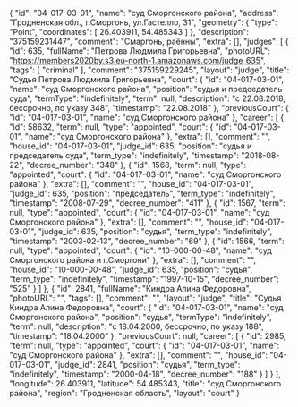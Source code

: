 {
    "id": "04-017-03-01",
    "name": "суд Сморгонского района",
    "address": "Гродненская обл., г.Сморгонь, ул.Гастелло, 31",
    "geometry": {
        "type": "Point",
        "coordinates": [
            26.403911,
            54.485343
        ]
    },
    "description": "375159231447",
    "comment": "Смаргонь, раённы",
    "extra": [],
    "judges": [
        {
            "id": 635,
            "fullName": "Петрова Людмила Григорьевна",
            "photoURL": "https://members2020by.s3.eu-north-1.amazonaws.com/judge_635",
            "tags": [
                "criminal"
            ],
            "comment": "375159229245",
            "layout": "judge",
            "title": "Судья Петрова Людмила Григорьевна",
            "court": {
                "id": "04-017-03-01",
                "name": "суд Сморгонского района",
                "position": "судья и председатель суда",
                "termType": "indefinitely",
                "term": null,
                "description": "c 22.08.2018, бессрочно, по указу 348",
                "timestamp": "22.08.2018"
            },
            "previousCourt": {
                "id": "04-017-03-01",
                "name": "суд Сморгонского района"
            },
            "career": [
                {
                    "id": 58632,
                    "term": null,
                    "type": "appointed",
                    "court": {
                        "id": "04-017-03-01",
                        "name": "суд Сморгонского района"
                    },
                    "extra": [],
                    "comment": "",
                    "house_id": "04-017-03-01",
                    "judge_id": 635,
                    "position": "судья и председатель суда",
                    "term_type": "indefinitely",
                    "timestamp": "2018-08-22",
                    "decree_number": "348"
                },
                {
                    "id": 1568,
                    "term": null,
                    "type": "appointed",
                    "court": {
                        "id": "04-017-03-01",
                        "name": "суд Сморгонского района"
                    },
                    "extra": [],
                    "comment": "",
                    "house_id": "04-017-03-01",
                    "judge_id": 635,
                    "position": "председатель",
                    "term_type": "indefinitely",
                    "timestamp": "2008-07-29",
                    "decree_number": "411"
                },
                {
                    "id": 1567,
                    "term": null,
                    "type": "appointed",
                    "court": {
                        "id": "04-017-03-01",
                        "name": "суд Сморгонского района"
                    },
                    "extra": [],
                    "comment": "",
                    "house_id": "04-017-03-01",
                    "judge_id": 635,
                    "position": "судья",
                    "term_type": "indefinitely",
                    "timestamp": "2003-02-13",
                    "decree_number": "69"
                },
                {
                    "id": 1566,
                    "term": null,
                    "type": "appointed",
                    "court": {
                        "id": "10-000-00-48",
                        "name": "суд Сморгонского района и г.Сморгони"
                    },
                    "extra": [],
                    "comment": "",
                    "house_id": "10-000-00-48",
                    "judge_id": 635,
                    "position": "судья",
                    "term_type": "indefinitely",
                    "timestamp": "1997-10-15",
                    "decree_number": "525"
                }
            ]
        },
        {
            "id": 2841,
            "fullName": "Киндра Алина Федоровна",
            "photoURL": "",
            "tags": [],
            "comment": "",
            "layout": "judge",
            "title": "Судья Киндра Алина Федоровна",
            "court": {
                "id": "04-017-03-01",
                "name": "суд Сморгонского района",
                "position": "судья",
                "termType": "indefinitely",
                "term": null,
                "description": "c 18.04.2000, бессрочно, по указу 188",
                "timestamp": "18.04.2000"
            },
            "previousCourt": null,
            "career": [
                {
                    "id": 2985,
                    "term": null,
                    "type": "appointed",
                    "court": {
                        "id": "04-017-03-01",
                        "name": "суд Сморгонского района"
                    },
                    "extra": [],
                    "comment": "",
                    "house_id": "04-017-03-01",
                    "judge_id": 2841,
                    "position": "судья",
                    "term_type": "indefinitely",
                    "timestamp": "2000-04-18",
                    "decree_number": "188"
                }
            ]
        }
    ],
    "longitude": 26.403911,
    "latitude": 54.485343,
    "title": "суд Сморгонского района",
    "region": "Гродненская область",
    "layout": "court"
}